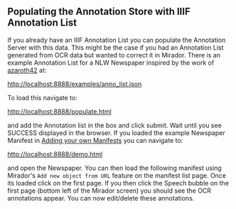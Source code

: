 ## Populating the Annotation Store with IIIF Annotation List

If you already have an IIIF Annotation List you can populate the Annotation Server with this data. This might be the case if you had an Annotation List generated from OCR data but wanted to correct it in Mirador. There is an example Annotation List for a NLW Newspaper inspired by the work of [azaroth42](https://github.com/azaroth42) at:

[http://localhost:8888/examples/anno_list.json](../src/main/webapp/examples/anno_list.json)

To load this navigate to:

[http://localhost:8888/populate.html](http://localhost:8888/populate.html)

and add the Annotation list in the box and click submit. Wait until you see SUCCESS displayed in the browser. If you loaded the example Newspaper Manifest in [Adding your own Manifests](NewManifests.md) you can navigate to:

[http://localhost:8888/demo.html](http://localhost:8888/demo.html)

and open the Newspaper. You can then load the following manifest using Mirador's `Add new object from URL` feature on the manifest list page. Once its loaded click on the first page. If you then click the Speech bubble on the first page (bottom left of the Mirador screen) you should see the OCR annotations appear. You can now edit/delete these annotations.
